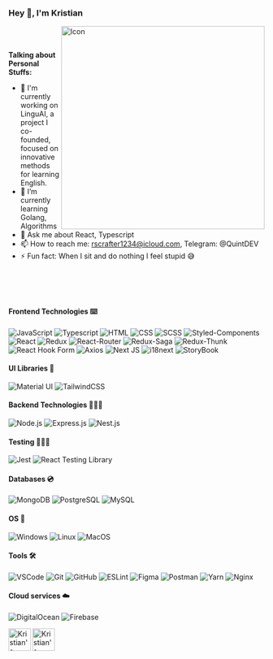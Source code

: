 ### Hey 👋, I'm Kristian


<img align="right" alt="Icon" width="400px" src="https://raw.githubusercontent.com/abhisheknaiidu/abhisheknaiidu/master/code.gif" />


<br />
<br />


**Talking about Personal Stuffs:**

- 🔭 I'm currently working on LinguAI, a project I co-founded, focused on innovative methods for learning English.
- 🌱 I’m currently learning Golang, Algorithms
- 💬 Ask me about React, Typescript
- 📫 How to reach me: rscrafter1234@icloud.com, Telegram: @QuintDEV
- ⚡ Fun fact: When I sit and do nothing I feel stupid 😅

<br/>
<br/>
<br/>

#### Frontend Technologies ⌨️

![JavaScript](https://img.shields.io/badge/javascript-%23323330.svg?style=for-the-badge&logo=javascript&logoColor=%23F7DF1E)
![Typescript](https://img.shields.io/badge/typescript-%23007ACC.svg?style=for-the-badge&logo=typescript&logoColor=white)
![HTML](https://img.shields.io/badge/html5-%23E34F26.svg?style=for-the-badge&logo=html5&logoColor=white)
![CSS](https://img.shields.io/badge/css3-%231572B6.svg?style=for-the-badge&logo=css3&logoColor=white)
![SCSS](https://img.shields.io/badge/SASS-hotpink.svg?style=for-the-badge&logo=SASS&logoColor=white)
![Styled-Components](https://img.shields.io/badge/styled--components-DB7093?style=for-the-badge&logo=styled-components&logoColor=white)
![React](https://img.shields.io/badge/react-%2320232a.svg?style=for-the-badge&logo=react&logoColor=%2361DAFB)
![Redux](https://img.shields.io/badge/redux-%23593d88.svg?style=for-the-badge&logo=redux&logoColor=white)
![React-Router](https://img.shields.io/badge/React_Router-CA4245?style=for-the-badge&logo=react-router&logoColor=white)
![Redux-Saga](https://img.shields.io/badge/Redux-Saga-informational?style=for-the-badge&color=red)
![Redux-Thunk](https://img.shields.io/badge/Redux-Thunk-informational?style=for-the-badge&color=yellow)
![React Hook Form](https://img.shields.io/badge/React-HookForm-informational?style=for-the-badge&color=red)
![Axios](https://img.shields.io/badge/Axios-Like?style=for-the-badge&color=blueviolet)
![Next JS](https://img.shields.io/badge/Next-black?style=for-the-badge&logo=next.js&logoColor=white)
![i18next](https://img.shields.io/badge/i18next-Nice!?style=for-the-badge&color=blue)
![StoryBook](https://img.shields.io/badge/StoryBook-Perfect!?style=for-the-badge&color=ff69b4)

#### UI Libraries 💅 </br>
![Material UI](https://img.shields.io/badge/materialui-%230081CB.svg?style=for-the-badge&logo=material-ui&logoColor=white)
![TailwindCSS](https://img.shields.io/badge/tailwindcss-%2338B2AC.svg?style=for-the-badge&logo=tailwind-css&logoColor=white)

#### Backend Technologies 👨🏼‍💻 </br>

![Node.js](https://img.shields.io/badge/node.js-%2343853D.svg?style=for-the-badge&logo=node-dot-js&logoColor=white)
![Express.js](https://img.shields.io/badge/express.js-%23404d59.svg?style=for-the-badge&logo=express&logoColor=%2361DAFB)
![Nest.js](https://img.shields.io/badge/nestjs-%23E0234E.svg?style=for-the-badge&logo=nestjs&logoColor=white)

#### Testing 👨🏼‍🔬 </br>

![Jest](https://img.shields.io/badge/-jest-%23C21325?style=for-the-badge&logo=jest&logoColor=white)
![React Testing Library](https://img.shields.io/badge/-TestingLibrary-%23E33332?style=for-the-badge&logo=testing-library&logoColor=white)

#### Databases 💿 </br>

![MongoDB](https://img.shields.io/badge/MongoDB-%234ea94b.svg?style=for-the-badge&logo=mongodb&logoColor=white)
![PostgreSQL](https://img.shields.io/badge/postgres-%23316192.svg?style=for-the-badge&logo=postgresql&logoColor=white)
![MySQL](https://img.shields.io/badge/mysql-%2300f.svg?style=for-the-badge&logo=mysql&logoColor=white)

#### OS 🚨 </br>

![Windows](https://img.shields.io/badge/Windows-0078D6?style=for-the-badge&logo=windows&logoColor=white)
![Linux](https://img.shields.io/badge/Linux-FCC624?style=for-the-badge&logo=linux&logoColor=black)
![MacOS](https://img.shields.io/badge/MacOS-Best?style=for-the-badge&color=#00C7D1)

#### Tools 🛠 </br>

![VSCode](https://img.shields.io/badge/VisualStudioCode-0078d7.svg?style=for-the-badge&logo=visual-studio-code&logoColor=white)
![Git](https://img.shields.io/badge/git-%23F05033.svg?style=for-the-badge&logo=git&logoColor=white)
![GitHub](https://img.shields.io/badge/github-%23121011.svg?style=for-the-badge&logo=github&logoColor=white)
![ESLint](https://img.shields.io/badge/ESLint-4B3263?style=for-the-badge&logo=eslint&logoColor=white)
![Figma](https://img.shields.io/badge/figma-%23F24E1E.svg?style=for-the-badge&logo=figma&logoColor=white)
![Postman](https://img.shields.io/badge/Postman-FF6C37?style=for-the-badge&logo=postman&logoColor=white)
![Yarn](https://img.shields.io/badge/yarn-%232C8EBB.svg?style=for-the-badge&logo=yarn&logoColor=white)
![Nginx](https://img.shields.io/badge/nginx-%23009639.svg?style=for-the-badge&logo=nginx&logoColor=white)

#### Cloud services ☁️ <br/>
![DigitalOcean](https://img.shields.io/badge/DigitalOcean-%230167ff.svg?style=for-the-badge&logo=digitalOcean&logoColor=white)
![Firebase](https://img.shields.io/badge/firebase-%23039BE5.svg?style=for-the-badge&logo=firebase)

<a href="https://www.linkedin.com/in/christian-veter/">
  <img align="left" alt="Kristian's LinkdeIn" width="44px" src="https://cdn.jsdelivr.net/npm/simple-icons@v3/icons/linkedin.svg" />
</a>
<a href="https://www.instagram.com/quintdev/">
  <img align="left" alt="Kristian's Instagram" width="44px" src="https://cdn.jsdelivr.net/npm/simple-icons@v3/icons/instagram.svg" />
</a>



